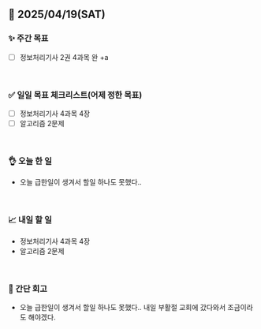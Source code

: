 ## 📅 2025/04/19(SAT)


### ✨ 주간 목표

- [ ] 정보처리기사 2권 4과목 완 +a

<br/>

### ✅ 일일 목표 체크리스트(어제 정한 목표)

- [ ] 정보처리기사 4과목 4장
- [ ] 알고리즘 2문제

<br/>

### 👌 오늘 한 일

- 오늘 급한일이 생겨서 할일 하나도 못했다..

<br/>

### 📈 내일 할 일

- 정보처리기사 4과목 4장
- 알고리즘 2문제
  
<br/>

### 💭 간단 회고

- 오늘 급한일이 생겨서 할일 하나도 못했다.. 내일 부활절 교회에 갔다와서 조금이라도 해야겠다.
